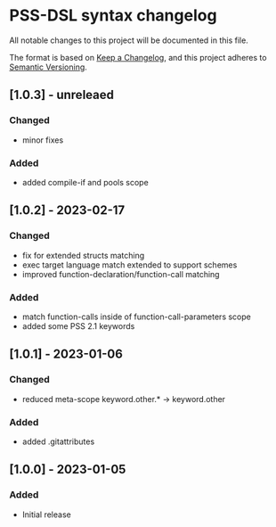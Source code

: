 # PSS-DSL syntax changelog
All notable changes to this project will be documented in this file.

The format is based on [Keep a Changelog](https://keepachangelog.com/en/1.0.0/),
and this project adheres to [Semantic Versioning](https://semver.org/spec/v2.0.0.html).

## [1.0.3] - unreleaed

### Changed
- minor fixes

### Added
- added compile-if and pools scope

## [1.0.2] - 2023-02-17

### Changed
- fix for extended structs matching
- exec target language match extended to support schemes
- improved function-declaration/function-call matching

### Added
- match function-calls inside of function-call-parameters scope
- added some PSS 2.1 keywords

## [1.0.1] - 2023-01-06
### Changed
- reduced meta-scope keyword.other.* -> keyword.other

### Added
- added .gitattributes

## [1.0.0] - 2023-01-05
### Added
- Initial release
